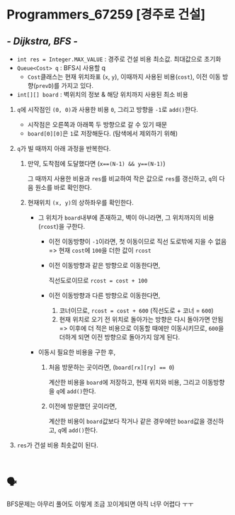 # Programmers_67259 [경주로 건설]

## *- Dijkstra, BFS -*

* `int res = Integer.MAX_VALUE` : 경주로 건설 비용 최소값. 최대값으로 초기화
* `Queue<Cost> q` : BFS시 사용할 q
  * `Cost`클래스는 현재 위치좌표 (`x`, `y`), 이때까지 사용된 비용(`cost`), 이전 이동 방향(`prevD`)를 가지고 있다.
* `int[][] board` : 벽위치의 정보 & 해당 위치까지 사용된 최소 비용

1. `q`에 시작점인 `(0, 0)`과 사용한 비용 `0`, 그리고 방향을 `-1`로 `add()`한다.
   * 시작점은 오른쪽과 아래쪽 두 방향으로 갈 수 있기 때문
   * `board[0][0]`은 `1`로 저장해둔다. (탐색에서 제외하기 위해)

2. `q`가 빌 때까지 아래 과정을 반복한다.

   1. 만약, 도착점에 도달했다면 (`x==(N-1) && y==(N-1)`)

      그 때까지 사용한 비용과 `res`를 비교하여 작은 값으로 `res`를 갱신하고, `q`의 다음 원소를 바로 확인한다.

   2. 현재위치 `(x, y)`의 상하좌우를 확인한다.

      * 그 위치가 `board`내부에 존재하고, 벽이 아니라면, 그 위치까지의 비용(`rcost`)을 구한다.

        * 이전 이동방향이 `-1`이라면, 첫 이동이므로 직선 도로밖에 지을 수 없음 => 현재 `cost`에 `100`을 더한 값이 `rcost`

        * 이전 이동방향과 같은 방향으로 이동한다면,

          직선도로이므로 `rcost = cost + 100`

        * 이전 이동방향과 다른 방향으로 이동한다면,

          1. 코너이므로, `rcost = cost + 600` (직선도로 + 코너 = `600`)
          2. 현재 위치로 오기 전 위치로 돌아가는 방향은 다시 돌아가면 안됨 => 이후에 더 적은 비용으로 이동할 때에만 이동시키므로, `600`을 더하게 되면 이전 방향으로 돌아가지 않게 된다.

      * 이동시 필요한 비용을 구한 후,

        1. 처음 방문하는 곳이라면, (`board[rx][ry] == 0`)

           계산한 비용을 `board`에 저장하고, 현재 위치와 비용, 그리고 이동방향을 `q`에 `add()`한다.

        2. 이전에 방문했던 곳이라면,

           계산한 비용이 `board`값보다 작거나 같은 경우에만 `board`값을 갱신하고, `q`에 `add()`한다.

3. `res`가 건설 비용 최솟값이 된다.

</br>

## :speaking_head:

BFS문제는 아무리 풀어도 이렇게 조금 꼬이게되면 아직 너무 어렵다 ㅜㅜ 





